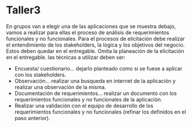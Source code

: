 # Taller3

En grupos van a elegir una de las aplicaciones que se muestra debajo, vamos a realizar para ellas el proceso de análisis de requerimientos funcionales y no funcionales.
Para el procesos de elicitación debe realizar el entendimiento de los stakeholders, la lógica y los objetivos del negocio. Estos deben quedar en el entregable.
Omita la planeación de la elicitación en el entregable.
las técnicas a utilizar deben ser:

* Encuesta/ cuestionario… dejarlo planteado como si se fuese a aplicar con los stakeholders.
* Observación… realizar una busqueda en internet de la aplicación y realizar una observación de la misma.
* Documentación de requerimientos… realizar un documento con los requerimientos funcionales y no funcionales de la aplicación.
* Realizar una validación con el equipo de desarrollo de los requerimientos funcionales y no funcionales (refinar los definidos en el paso anterior).
